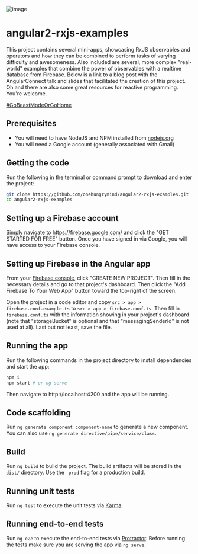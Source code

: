 ![image](https://cloud.githubusercontent.com/assets/1544557/19167633/6cf42cc4-8bc1-11e6-98b9-8645f01bd5ce.png)

# angular2-rxjs-examples

This project contains several mini-apps, showcasing RxJS observables and operators and how they can be combined to perform tasks of varying difficulty and awesomeness. Also included are several, more complex "real-world" examples that combine the power of observables with a realtime database from Firebase. Below is a link to a blog post with the AngularConnect talk and slides that facilitated the creation of this project. Oh and there are also some great resources for reactive programming. You're welcome.

[#GoBeastModeOrGoHome](http://onehungrymind.com/realtime-reactive-interfaces-angular-firebase/)

## Prerequisites
* You will need to have NodeJS and NPM installed from [nodejs.org](https://nodejs.org)
* You will need a Google account (generally associated with Gmail)

## Getting the code
Run the following in the terminal or command prompt to download and enter the project:
```bash
git clone https://github.com/onehungrymind/angular2-rxjs-examples.git
cd angular2-rxjs-examples
```
## Setting up a Firebase account
Simply navigate to https://firebase.google.com/ and click the "GET STARTED FOR FREE" button. Once you have signed in via Google, you will have access to your Firebase console.

## Setting up Firebase in the Angular app
From your [Firebase console](https://console.firebase.google.com/), click "CREATE NEW PROJECT". Then fill in the necessary details and go to that project's dashboard. Then click the "Add Firebase To Your Web App" button toward the top-right of the screen.

Open the project in a code editor and copy `src > app > firebase.conf.example.ts` to `src > app > firebase.conf.ts`. Then fill in `firebase.conf.ts` with the information showing in your project's dashboard (note that "storageBucket" is optional and that "messagingSenderId" is not used at all). Last but not least, save the file.

## Running the app
Run the following commands in the project directory to install dependencies and start the app:
```bash
npm i
npm start # or ng serve
```
Then navigate to http://localhost:4200 and the app will be running.

## Code scaffolding

Run `ng generate component component-name` to generate a new component. You can also use `ng generate directive/pipe/service/class`.

## Build

Run `ng build` to build the project. The build artifacts will be stored in the `dist/` directory. Use the `-prod` flag for a production build.

## Running unit tests

Run `ng test` to execute the unit tests via [Karma](https://karma-runner.github.io).

## Running end-to-end tests

Run `ng e2e` to execute the end-to-end tests via [Protractor](http://www.protractortest.org/). 
Before running the tests make sure you are serving the app via `ng serve`.
